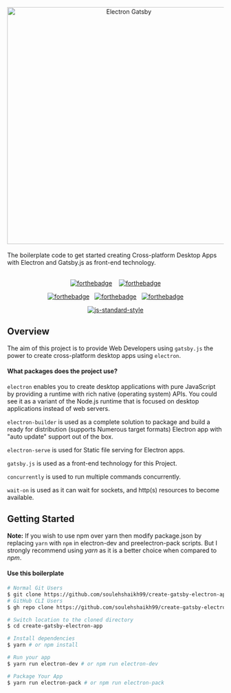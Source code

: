 <div align="center">
<img alt="Electron Gatsby" src="https://raw.githubusercontent.com/soulehshaikh99/repo/master/svg/Electron_Gatsby.svg" width="550" />
</div>
<br />
The boilerplate code to get started creating Cross-platform Desktop Apps with Electron and Gatsby.js as front-end technology.
<br />
<br />
<div align="center">

[![forthebadge](http://forthebadge.com/images/badges/built-by-developers.svg)](http://forthebadge.com)&nbsp;&nbsp;&nbsp;&nbsp;[![forthebadge](http://forthebadge.com/images/badges/makes-people-smile.svg)](http://forthebadge.com)<br />

[![forthebadge](http://forthebadge.com/images/badges/uses-html.svg)](http://forthebadge.com)&nbsp;&nbsp;&nbsp;[![forthebadge](http://forthebadge.com/images/badges/uses-css.svg)](http://forthebadge.com)&nbsp;&nbsp;&nbsp;[![forthebadge](http://forthebadge.com/images/badges/uses-js.svg)](http://forthebadge.com)

[![js-standard-style](https://cdn.rawgit.com/feross/standard/master/badge.svg)](https://github.com/feross/standard)

</div>

## Overview

The aim of this project is to provide Web Developers using `gatsby.js` the power to create cross-platform desktop apps using `electron`. 

#### What packages does the project use?
`electron` enables you to create desktop applications with pure JavaScript by providing a runtime with rich native (operating system) APIs. You could see it as a variant of the Node.js runtime that is focused on desktop applications instead of web servers.
<br />

`electron-builder` is used as a complete solution to package and build a ready for distribution (supports Numerous target formats) Electron app with "auto update" support out of the box.
<br />

`electron-serve` is used for Static file serving for Electron apps.
<br />

`gatsby.js` is used as a front-end technology for this Project.
<br />

`concurrently` is used to run multiple commands concurrently.
<br />

`wait-on` is used as it can wait for sockets, and http(s) resources to become available.
<br />

## Getting Started

**Note:** If you wish to use npm over yarn then modify package.json by replacing `yarn` with `npm` in electron-dev and preelectron-pack scripts.
But I strongly recommend using <em>yarn</em> as it is a better choice when compared to <em>npm</em>.

#### Use this boilerplate

```bash
# Normal Git Users
$ git clone https://github.com/soulehshaikh99/create-gatsby-electron-app.git
# GitHub CLI Users
$ gh repo clone https://github.com/soulehshaikh99/create-gatsby-electron-app.git

# Switch location to the cloned directory
$ cd create-gatsby-electron-app

# Install dependencies
$ yarn # or npm install

# Run your app
$ yarn run electron-dev # or npm run electron-dev

# Package Your App
$ yarn run electron-pack # or npm run electron-pack
```